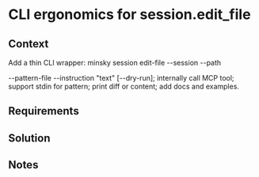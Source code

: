 # CLI ergonomics for session.edit_file

## Context

Add a thin CLI wrapper: minsky session edit-file --session <name> --path <p> --pattern-file <f> --instruction "text" [--dry-run]; internally call MCP tool; support stdin for pattern; print diff or content; add docs and examples.

## Requirements

## Solution

## Notes
